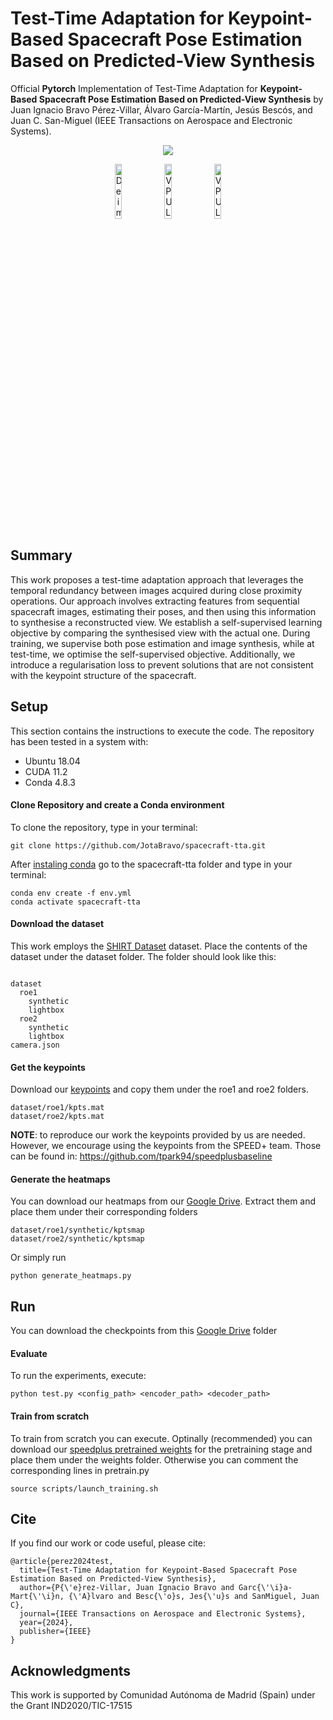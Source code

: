 # Test-Time Adaptation for Keypoint-Based Spacecraft Pose Estimation Based on Predicted-View Synthesis



Official **Pytorch** Implementation of Test-Time Adaptation for **Keypoint-Based Spacecraft Pose Estimation Based on Predicted-View Synthesis** by Juan Ignacio Bravo Pérez-Villar, Álvaro García-Martín, Jesús Bescós, and Juan C. San-Miguel  (IEEE Transactions on Aerospace and Electronic Systems).

<p align="center">
    <img src="https://github.com/user-attachments/assets/6e77d2ac-aab9-4dbb-b1e9-722aa8ebcbee"/>
</p>

<p align="center">
    <img src="https://user-images.githubusercontent.com/22771127/185179617-e77acf05-2f93-45dc-9d2d-a9d771e48d0b.png" alt="Deimos Space Logo" style="width:15%"/>
    <img src="https://user-images.githubusercontent.com/22771127/185183738-692554f7-548b-4192-a50f-9dd2af2d4b9d.png"  alt="VPU Lab Logo" style="width:15%"/>
    <img src="https://user-images.githubusercontent.com/22771127/189942036-58e17f72-a385-4955-be07-f347e109eaba.png"  alt="VPU Lab Logo" style="width:15%"/>
</p>


## Summary
This work proposes a test-time adaptation approach that leverages the temporal redundancy between images acquired during close proximity operations. Our approach involves extracting features from sequential spacecraft images, estimating their poses, and then using this information to synthesise a reconstructed view. We establish a self-supervised learning objective by comparing the synthesised view with the actual one. During training, we supervise both pose estimation and image synthesis, while at test-time, we optimise the self-supervised objective. Additionally, we introduce a regularisation loss to prevent solutions that are not consistent with the keypoint structure of the spacecraft. 

## Setup

This section contains the instructions to execute the code. The repository has been tested in a system with:
- Ubuntu 18.04
- CUDA 11.2
- Conda 4.8.3

#### Clone Repository and create a Conda environment
To clone the repository, type in your terminal:

```
git clone https://github.com/JotaBravo/spacecraft-tta.git
```

After [instaling conda](https://conda.io/projects/conda/en/latest/user-guide/install/index.html) go to the spacecraft-tta folder and type in your terminal:

``` 
conda env create -f env.yml
conda activate spacecraft-tta
```

#### Download the dataset

This work employs the [SHIRT Dataset](https://purl.stanford.edu/zq716br5462) dataset. Place the contents of the dataset under the dataset folder. The folder should look like this:
```

dataset
  roe1
    synthetic
    lightbox
  roe2
    synthetic
    lightbox
camera.json
``` 
#### Get the keypoints

Download our [keypoints](https://drive.google.com/file/d/1-dxstIkkA7MC76s9DRMMjvqCm-FucdY9/view?usp=drive_link) and copy them under the roe1 and roe2 folders.

```
dataset/roe1/kpts.mat
dataset/roe2/kpts.mat
``` 
**NOTE**: to reproduce our work the keypoints provided by us are needed. However, we encourage using the keypoints from the SPEED+ team. Those can be found in: https://github.com/tpark94/speedplusbaseline

#### Generate the heatmaps

You can download our heatmaps from our [Google Drive](https://drive.google.com/drive/folders/1Eq1ZXh78J1tFQUkAsTX3Wkxn4qFx-ACJ?usp=drive_link). Extract them and place them under their corresponding folders
```
dataset/roe1/synthetic/kptsmap
dataset/roe2/synthetic/kptsmap
```
Or simply run
```
python generate_heatmaps.py
```

## Run

You can download the checkpoints from this [Google Drive](https://drive.google.com/drive/folders/1FZgy8EjC6ghT4Ja1pqbb919ESuPEVHgi?usp=sharing) folder

#### Evaluate

To run the experiments, execute:

 ```
 python test.py <config_path> <encoder_path> <decoder_path>
 ```

 #### Train from scratch

To train from scratch you can execute. Optinally (recommended) you can download our [speedplus pretrained weights](https://drive.google.com/drive/folders/1Vfvf4DqvRFZhHjjcn4tKLd9PC1-alWhg?usp=drive_link) for the pretraining stage and place them under the weights folder. Otherwise you can comment the corresponding lines in pretrain.py

 ```
source scripts/launch_training.sh
 ```




## Cite

If you find our work or code useful, please cite:
```
@article{perez2024test,
  title={Test-Time Adaptation for Keypoint-Based Spacecraft Pose Estimation Based on Predicted-View Synthesis},
  author={P{\'e}rez-Villar, Juan Ignacio Bravo and Garc{\'\i}a-Mart{\'\i}n, {\'A}lvaro and Besc{\'o}s, Jes{\'u}s and SanMiguel, Juan C},
  journal={IEEE Transactions on Aerospace and Electronic Systems},
  year={2024},
  publisher={IEEE}
}
```


## Acknowledgments
This work is supported by Comunidad Autónoma de Madrid (Spain) under the Grant IND2020/TIC-17515
